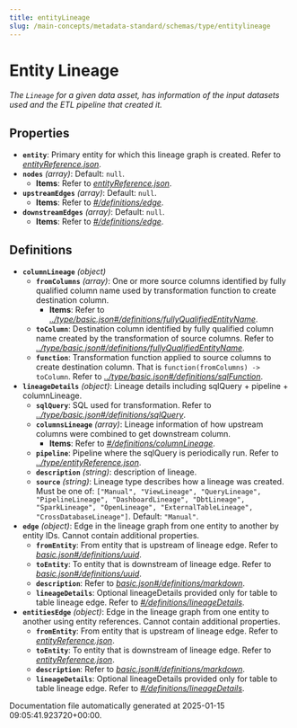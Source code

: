 ```yaml
---
title: entityLineage
slug: /main-concepts/metadata-standard/schemas/type/entitylineage
---
```


# Entity Lineage

*The `Lineage` for a given data asset, has information of the input datasets used and the ETL pipeline that created it.*

## Properties

- **`entity`**: Primary entity for which this lineage graph is created. Refer to *[entityReference.json](#tityReference.json)*.
- **`nodes`** *(array)*: Default: `null`.
  - **Items**: Refer to *[entityReference.json](#tityReference.json)*.
- **`upstreamEdges`** *(array)*: Default: `null`.
  - **Items**: Refer to *[#/definitions/edge](#definitions/edge)*.
- **`downstreamEdges`** *(array)*: Default: `null`.
  - **Items**: Refer to *[#/definitions/edge](#definitions/edge)*.
## Definitions

- **`columnLineage`** *(object)*
  - **`fromColumns`** *(array)*: One or more source columns identified by fully qualified column name used by transformation function to create destination column.
    - **Items**: Refer to *[../type/basic.json#/definitions/fullyQualifiedEntityName](#/type/basic.json#/definitions/fullyQualifiedEntityName)*.
  - **`toColumn`**: Destination column identified by fully qualified column name created by the transformation of source columns. Refer to *[../type/basic.json#/definitions/fullyQualifiedEntityName](#/type/basic.json#/definitions/fullyQualifiedEntityName)*.
  - **`function`**: Transformation function applied to source columns to create destination column. That is `function(fromColumns) -> toColumn`. Refer to *[../type/basic.json#/definitions/sqlFunction](#/type/basic.json#/definitions/sqlFunction)*.
- **`lineageDetails`** *(object)*: Lineage details including sqlQuery + pipeline + columnLineage.
  - **`sqlQuery`**: SQL used for transformation. Refer to *[../type/basic.json#/definitions/sqlQuery](#/type/basic.json#/definitions/sqlQuery)*.
  - **`columnsLineage`** *(array)*: Lineage information of how upstream columns were combined to get downstream column.
    - **Items**: Refer to *[#/definitions/columnLineage](#definitions/columnLineage)*.
  - **`pipeline`**: Pipeline where the sqlQuery is periodically run. Refer to *[../type/entityReference.json](#/type/entityReference.json)*.
  - **`description`** *(string)*: description of lineage.
  - **`source`** *(string)*: Lineage type describes how a lineage was created. Must be one of: `["Manual", "ViewLineage", "QueryLineage", "PipelineLineage", "DashboardLineage", "DbtLineage", "SparkLineage", "OpenLineage", "ExternalTableLineage", "CrossDatabaseLineage"]`. Default: `"Manual"`.
- **`edge`** *(object)*: Edge in the lineage graph from one entity to another by entity IDs. Cannot contain additional properties.
  - **`fromEntity`**: From entity that is upstream of lineage edge. Refer to *[basic.json#/definitions/uuid](#sic.json#/definitions/uuid)*.
  - **`toEntity`**: To entity that is downstream of lineage edge. Refer to *[basic.json#/definitions/uuid](#sic.json#/definitions/uuid)*.
  - **`description`**: Refer to *[basic.json#/definitions/markdown](#sic.json#/definitions/markdown)*.
  - **`lineageDetails`**: Optional lineageDetails provided only for table to table lineage edge. Refer to *[#/definitions/lineageDetails](#definitions/lineageDetails)*.
- **`entitiesEdge`** *(object)*: Edge in the lineage graph from one entity to another using entity references. Cannot contain additional properties.
  - **`fromEntity`**: From entity that is upstream of lineage edge. Refer to *[entityReference.json](#tityReference.json)*.
  - **`toEntity`**: To entity that is downstream of lineage edge. Refer to *[entityReference.json](#tityReference.json)*.
  - **`description`**: Refer to *[basic.json#/definitions/markdown](#sic.json#/definitions/markdown)*.
  - **`lineageDetails`**: Optional lineageDetails provided only for table to table lineage edge. Refer to *[#/definitions/lineageDetails](#definitions/lineageDetails)*.


Documentation file automatically generated at 2025-01-15 09:05:41.923720+00:00.
